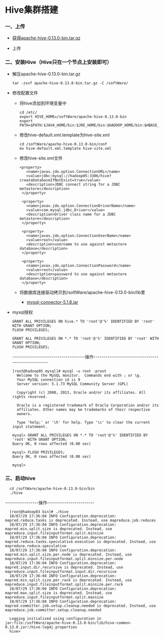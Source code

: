 # Hive集群搭建

### 一、上传

* [获得apache-hive-0.13.0-bin.tar.gz](https://github.com/sunnyandgood/BigData/blob/master/Hive/apache-hive-0.13.0-bin.tar.gz)

* 上传

### 二、安装Hive（Hive只在一个节点上安装即可）

* 解压apache-hive-0.13.0-bin.tar.gz

      tar -zxvf apache-hive-0.13.0-bin.tar.gz -C /softWare/
      
* 修改配置文件

     * 将hive添加到环境变量中
     
           cd /etc/
           export HIVE_HOME=/softWare/apache-hive-0.13.0-bin
           export PATH=$PATH:$JAVA_HOME/bin:$JRE_HOME/bin:$HADOOP_HOME/bin:$HBASE_HOME/bin:$HIVE_HOME/bin
     
     * 修改hive-default.xml.template为hive-site.xml
     
           cd /softWare/apache-hive-0.13.0-bin/conf
           mv hive-default.xml.template hive-site.xml
     
     * 修改hive-site.xml文件
     
           <property>
              <name>javax.jdo.option.ConnectionURL</name>
              <value>jdbc:mysql://hadoop05:3306/hive?createDatabaseIfNotExist=true</value>
              <description>JDBC connect string for a JDBC metastore</description>
            </property>

            <property>
              <name>javax.jdo.option.ConnectionDriverName</name>
              <value>com.mysql.jdbc.Driver</value>
              <description>Driver class name for a JDBC metastore</description>
            </property>

            <property>
              <name>javax.jdo.option.ConnectionUserName</name>
              <value>root</value>
              <description>username to use against metastore database</description>
            </property>

            <property>
              <name>javax.jdo.option.ConnectionPassword</name>
              <value>root</value>
              <description>password to use against metastore database</description>
            </property>
     
     * 将数据库连接驱动拷贝到/softWare/apache-hive-0.13.0-bin/lib里
     
     	 * [mysql-connector-5.1.8.jar](https://github.com/sunnyandgood/BigData/blob/master/Sqoop/mysql-connector-5.1.8.jar)
     
     
* mysql授权

      GRANT ALL PRIVILEGES ON hive.* TO 'root'@'%' IDENTIFIED BY 'root' WITH GRANT OPTION;
      FLUSH PRIVILEGES;
      
      GRANT ALL PRIVILEGES ON *.* TO 'root'@'%' IDENTIFIED BY 'root' WITH GRANT OPTION;
      FLUSH PRIVILEGES;
      
     -------------------------------------操作---------------------------------------------------

      [root@hadoop05 mysql]# mysql -u root -proot
        Welcome to the MySQL monitor.  Commands end with ; or \g.
        Your MySQL connection id is 9
        Server version: 5.1.73 MySQL Community Server (GPL)

        Copyright (c) 2000, 2013, Oracle and/or its affiliates. All rights reserved.

        Oracle is a registered trademark of Oracle Corporation and/or its
        affiliates. Other names may be trademarks of their respective
        owners.

        Type 'help;' or '\h' for help. Type '\c' to clear the current input statement.

      mysql> GRANT ALL PRIVILEGES ON *.* TO 'root'@'%' IDENTIFIED BY 'root' WITH GRANT OPTION;
      Query OK, 0 rows affected (0.00 sec)

      mysql> FLUSH PRIVILEGES;
      Query OK, 0 rows affected (0.00 sec)

      mysql>

### 三、启动hive

      cd /softWare/apache-hive-0.13.0-bin/bin
      ./hive
      
-----------------操作------------------------

      [root@hadoop03 bin]# ./hive
      18/07/29 17:36:04 INFO Configuration.deprecation: mapred.reduce.tasks is deprecated. Instead, use mapreduce.job.reduces
      18/07/29 17:36:04 INFO Configuration.deprecation: mapred.min.split.size is deprecated. Instead, use mapreduce.input.fileinputformat.split.minsize
      18/07/29 17:36:04 INFO Configuration.deprecation: mapred.reduce.tasks.speculative.execution is deprecated. Instead, use mapreduce.reduce.speculative
      18/07/29 17:36:04 INFO Configuration.deprecation: mapred.min.split.size.per.node is deprecated. Instead, use mapreduce.input.fileinputformat.split.minsize.per.node
      18/07/29 17:36:04 INFO Configuration.deprecation: mapred.input.dir.recursive is deprecated. Instead, use mapreduce.input.fileinputformat.input.dir.recursive
      18/07/29 17:36:04 INFO Configuration.deprecation: mapred.min.split.size.per.rack is deprecated. Instead, use mapreduce.input.fileinputformat.split.minsize.per.rack
      18/07/29 17:36:04 INFO Configuration.deprecation: mapred.max.split.size is deprecated. Instead, use mapreduce.input.fileinputformat.split.maxsize
      18/07/29 17:36:04 INFO Configuration.deprecation: mapred.committer.job.setup.cleanup.needed is deprecated. Instead, use mapreduce.job.committer.setup.cleanup.needed

      Logging initialized using configuration in jar:file:/softWare/apache-hive-0.13.0-bin/lib/hive-common-0.13.0.jar!/hive-log4j.properties
      hive> 

